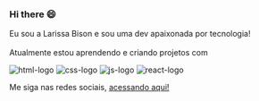 ### Hi there 😄

Eu sou a Larissa Bison e sou uma dev apaixonada por tecnologia!
<br><br>
Atualmente estou aprendendo e criando projetos com 
<br>

 <img src="https://img.shields.io/badge/HTML5-E34F26?style=for-the-badge&logo=html5&logoColor=white" alt="html-logo"/>
 <img src="https://img.shields.io/badge/CSS3-1572B6?style=for-the-badge&logo=css3&logoColor=white" alt="css-logo"/>
 <img src="https://img.shields.io/badge/JavaScript-323330?style=for-the-badge&logo=javascript&logoColor=F7DF1E" alt="js-logo"/>
 <img src="https://img.shields.io/badge/React-20232A?style=for-the-badge&logo=react&logoColor=61DAFB" alt="react-logo"/>
 
<br>

Me siga nas redes sociais, <a href="https://www.linkedin.com/in/larissa-bison-b744177a/" />acessando aqui!
<br>
